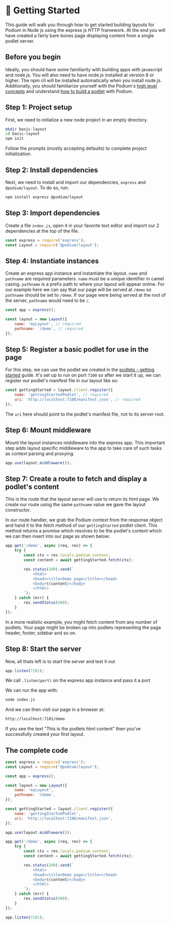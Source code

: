 # 🚀 Getting Started

This guide will walk you through how to get started building layouts for Podium in Node
js using the express js HTTP framework. At the end you will have created a fairly bare bones page displaying content from a single podlet server.

## Before you begin

Ideally, you should have some familiarity with building apps with javascript and
node.js. You will also need to have node.js installed at version 8 or higher.
The npm cli will be installed automatically when you install node.js. Additionally, you should familiarize yourself with the Podium's [high level concepts](/Podium/docs/podium/conceptual_overview.html) and understand [how to build a podlet](/Podium/docs/podlets/getting_started.html) with Podium.

## Step 1: Project setup

First, we need to initialize a new node project in an empty directory.

```bash
mkdir basic-layout
cd basic-layout
npm init
```

Follow the prompts (mostly accepting defaults) to complete project
initialization.

## Step 2: Install dependencies

Next, we need to install and import our dependencies, `express` and
`@podium/layout`. To do so, run:

```bash
npm install express @podium/layout
```

## Step 3: Import dependencies

Create a file `index.js`, open it in your favorite text editor and import our 2 dependencies at the top of the file.

```js
const express = require('express');
const Layout = require('@podium/layout');
```

## Step 4: Instantiate instances

Create an express app instance and instantiate the layout. `name` and `pathname` are required parameters. `name` must be a unique identifier in camel casing. `pathname` is a prefix path to where your layout will appear online. For our example here we can say that our page will be served at `/demo` so `pathname` should be set to `/demo`. If our page were being served at the root of the server, `pathname` would need to be `/`.

```js
const app = express();

const layout = new Layout({
    name: 'myLayout', // required
    pathname: '/demo', // required
});
```

## Step 5: Register a basic podlet for use in the page

For this step, we can use the podlet we created in the [podlets - getting started](/Podium/docs/podlets/getting_started.html) guide. It's set up to run on port `7100` so after we start it up, we can register our podlet's manifest file in our layout like so:

```js
const gettingStarted = layout.client.register({
    name: 'gettingStartedPodlet', // required
    uri: 'http://localhost:7100/manifest.json', // required
});
```

The `uri` here should point to the podlet's manifest file, not to its server root.

## Step 6: Mount middleware

Mount the layout instances middleware into the express app. This important step adds layout specific middleware to the app to take care of such tasks as context parsing and proxying.

```js
app.use(layout.middleware());
```

## Step 7: Create a route to fetch and display a podlet's content

This is the route that the layout server will use to return its html page. We create our route using the same `pathname` value we gave the layout constructor.

In our route handler, we grab the Podium context from the response object and hand it to the fetch method of our `gettingStarted` podlet client. This method returns a promise which resolves to be the podlet's content which we can then insert into our page as shown below:

```js
app.get('/demo', async (req, res) => {
    try {
        const ctx = res.locals.podium.context;
        const content = await gettingStarted.fetch(ctx);

        res.status(200).send(`
            <html>
            <head><title>Demo page</title></head>
            <body>${content}</body>
            </html>
        `);
    } catch (err) {
        res.sendStatus(500);
    }
});
```

In a more realistic example, you might fetch content from any number of podlets. Your page might be broken up into podlets representing the page header, footer, sidebar and so on.

## Step 8: Start the server

Now, all thats left is to start the server and test it out

```js
app.listen(7101);
```

We call `.listen(port)` on the express app instance and pass it a port

We can run the app with:

```bash
node index.js
```

And we can then visit our page in a browser at:

```bash
http://localhost:7101/demo
```

If you see the text "This is the podlets html content" then you've successfully created your first layout.

## The complete code

```js
const express = require('express');
const Layout = require('@podium/layout');

const app = express();

const layout = new Layout({
    name: 'myLayout',
    pathname: '/demo',
});

const gettingStarted = layout.client.register({
    name: 'gettingStartedPodlet',
    uri: 'http://localhost:7100/manifest.json',
});

app.use(layout.middleware());

app.get('/demo', async (req, res) => {
    try {
        const ctx = res.locals.podium.context;
        const content = await gettingStarted.fetch(ctx);

        res.status(200).send(`
            <html>
            <head><title>Demo page</title></head>
            <body>${content}</body>
            </html>
        `);
    } catch (err) {
        res.sendStatus(500);
    }
});

app.listen(7101);
```
